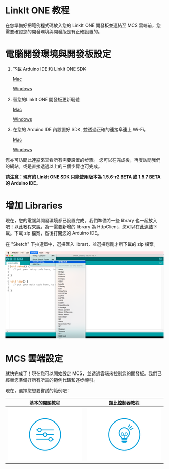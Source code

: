 # LinkIt ONE 教程

在您準備好把範例程式碼放入您的 LinkIt ONE 開發板並連結至 MCS 雲端前，您需要確認您的開發環境與開發版是有正確設置的。

# 電腦開發環境與開發板設定


1. 下載 Arduino IDE 和 LinkIt ONE SDK

    [Mac](http://labs.mediatek.com/site/global/developer_tools/mediatek_linkit/get-started/mac/install/)

    [Windows]( http://labs.mediatek.com/site/global/developer_tools/mediatek_linkit/get-started/windows/install/)
2. 替您的LinkIt ONE 開發板更新韌體

    [Mac](http://labs.mediatek.com/site/global/developer_tools/mediatek_linkit/get-started/mac/update/)

    [Windows](http://labs.mediatek.com/site/global/developer_tools/mediatek_linkit/get-started/windows/update/)

3. 在您的 Arduino IDE 內設置好 SDK, 並透過正確的連接阜連上 Wi-Fi。

    [Mac](http://labs.mediatek.com/site/global/developer_tools/mediatek_linkit/get-started/mac/configure/)

    [Windows](http://labs.mediatek.com/site/global/developer_tools/mediatek_linkit/get-started/windows/configure/)

您亦可訪問此[連結](http://labs.mediatek.com/site/global/developer_tools/mediatek_linkit/get-started/index.gsp)來查看所有需要設置的步驟。 您可以在完成後，再度訪問我們的網站。或是直接透過以上的三個步驟也可完成。

**請注意：現有的 LinkIt ONE SDK 只能使用版本為 1.5.6-r2 BETA 或 1.5.7 BETA 的 Arduino IDE**。


# 增加 Libraries

現在，您的電腦與開發環境都已設置完成，我們準備將一些 library 也一起放入吧！以此教程來說，為一需要新增的 library 為 HttpClient，您可以在此[連結]((https://github.com/amcewen/HttpClient/releases))下載。下載 zip 檔案，然後打開您的 Arduino IDE。

在 "Sketch" 下拉選單中，選擇匯入 librart，並選擇您剛才所下載的 zip 檔案。


![](../images/Linkit_ONE/img_linkitone_24.png)

# MCS 雲端設定

就快完成了！現在您可以開始設定 MCS，並透過雲端來控制您的開發板。我們已經替您準備好所有所需的範例代碼和逐步導引。

現在，選擇您想要嘗試的範例吧：

| [基本的開關教程](../tutorial/implementing_using_linkit_one) | [類比控制器教程](../tutorial/implementing_analog_using_linkit_one) |
| -- | -- |
|[![](../images/Linkit_ONE/img_linkitone_25.png)](../tutorial/implementing_using_linkit_one)|[![](../images/Linkit_ONE/img_linkitone_26.png)](../tutorial/implementing_analog_using_linkit_one)|

